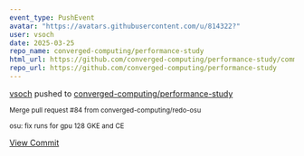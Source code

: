 ```yaml
---
event_type: PushEvent
avatar: "https://avatars.githubusercontent.com/u/814322?"
user: vsoch
date: 2025-03-25
repo_name: converged-computing/performance-study
html_url: https://github.com/converged-computing/performance-study/commit/c4a69e228f6f1421c8c61f8e0dec13e9ff3ac0d8
repo_url: https://github.com/converged-computing/performance-study
---
```


<a href='https://github.com/vsoch' target='_blank'>vsoch</a> pushed to <a href='https://github.com/converged-computing/performance-study' target='_blank'>converged-computing/performance-study</a>

<small>Merge pull request #84 from converged-computing/redo-osu

osu: fix runs for gpu 128 GKE and CE</small>

<a href='https://github.com/converged-computing/performance-study/commit/c4a69e228f6f1421c8c61f8e0dec13e9ff3ac0d8' target='_blank'>View Commit</a>